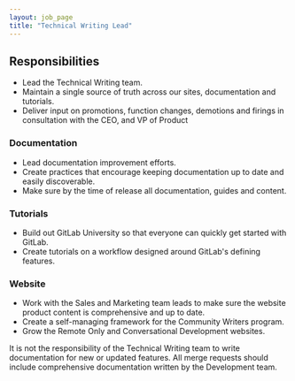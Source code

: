 ```yaml
---
layout: job_page
title: "Technical Writing Lead"
---
```


## Responsibilities

* Lead the Technical Writing team.
* Maintain a single source of truth across our sites, documentation and tutorials.
* Deliver input on promotions, function changes, demotions and firings in consultation with the CEO, and VP of Product

### Documentation

* Lead documentation improvement efforts.
* Create practices that encourage keeping documentation up to date and easily discoverable.
* Make sure by the time of release all documentation, guides and content.

### Tutorials

* Build out GitLab University so that everyone can quickly get started with GitLab.
* Create tutorials on a workflow designed around GitLab's defining features.

### Website

* Work with the Sales and Marketing team leads to make sure the website product content is comprehensive and up to date.
* Create a self-managing framework for the Community Writers program.
* Grow the Remote Only and Conversational Development websites.

It is not the responsibility of the Technical Writing team to write 
documentation for new or updated features. All merge requests should include 
comprehensive documentation written by the Development team. 
